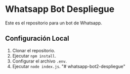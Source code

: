 # Whatsapp Bot Despliegue

Este es el repositorio para un bot de Whatsapp.

## Configuración Local
1. Clonar el repositorio.
2. Ejecutar `npm install`.
3. Configurar el archivo `.env`.
4. Ejecutar `node index.js`.
"# whatsapp-bot2-despliegue" 
